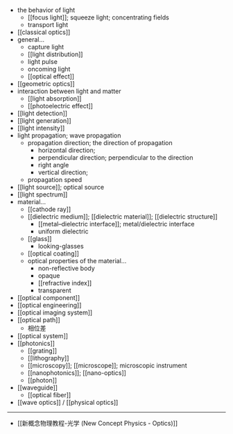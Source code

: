 - the behavior of light
    - [[focus light]]; squeeze light; concentrating fields
    - transport light
- [[classical optics]]
- general...
    - capture light
    - [[light distribution]]
    - light pulse
    - oncoming light
    - [[optical effect]]
- [[geometric optics]]
- interaction between light and matter
    - [[light absorption]]
    - [[photoelectric effect]]
- [[light detection]]
- [[light generation]]
- [[light intensity]]
- light propagation; wave propagation
    - propagation direction; the direction of propagation
        - horizontal direction;
        - perpendicular direction; perpendicular to the direction
        - right angle
        - vertical direction;
    - propagation speed
- [[light source]]; optical source
- [[light spectrum]]
- material...
    - [[cathode ray]]
    - [[dielectric medium]]; [[dielectric material]]; [[dielectric structure]]
        - [[metal–dielectric interface]]; metal/dielectric interface
        - uniform dielectric
    - [[glass]]
        - looking-glasses
    - [[optical coating]]
    - optical properties of the material...
        - non-reflective body
        - opaque
        - [[refractive index]]
        - transparent
- [[optical component]]
- [[optical engineering]]
- [[optical imaging system]]
- [[optical path]]
    - 相位差
- [[optical system]]
- [[photonics]]
    - [[grating]]
    - [[lithography]]
    - [[microscopy]]; [[microscope]]; microscopic instrument
    - [[nanophotonics]]; [[nano-optics]]
    - [[photon]]
- [[waveguide]]
    - [[optical fiber]]
- [[wave optics]] / [[physical optics]]
- ---
- [[新概念物理教程-光学 (New Concept Physics - Optics)]]
